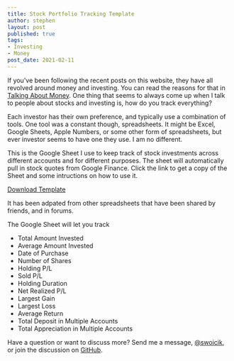 ```yaml
---
title: Stock Portfolio Tracking Template
author: stephen
layout: post
published: true
tags:
- Investing
- Money
post_date: 2021-02-11
---
```

If you've been following the recent posts on this website, they have all revolved around money and investing. You can read the reasons for that in [Talking About Money](https://swoicik.com/2020/talk-about-money). One thing that seems to always come up when I talk to people about stocks and investing is, how do you track everything? 

Each investor has their own preference, and typically use a combination of tools. One tool was a constant though, spreadsheets. It might be Excel, Google Sheets, Apple Numbers, or some other form of spreadsheets, but ever investor seems to have one they use. I am no different. 

This is the Google Sheet I use to keep track of stock investments across different accounts and for different purposes. The sheet will automatically pull in stock quotes from Google Finance. Click the link to get a copy of the Sheet and some intructions on how to use it. 

<script src="https://gumroad.com/js/gumroad.js"></script>
<a class="gumroad-button" href="https://gum.co/bNIla" target="_blank">Download Template</a>

It has been adpated from other spreadsheets that have been shared by friends, and in forums. 

The Google Sheet will let you track
- Total Amount Invested
- Average Amount Invested
- Date of Purchase
- Number of Shares
- Holding P/L
- Sold P/L
- Holding Duration 
- Net Realized P/L
- Largest Gain
- Largest Loss
- Average Return
- Total Deposit in Multiple Accounts
- Total Appreciation in Multiple Accounts

Have a question or want to discuss more? Send me a message, [@swoicik](https://twitter.com/swoicik), or join the discussion on [GitHub](https://github.com/swoicik/swoicik.github.io/discussions/3). 
